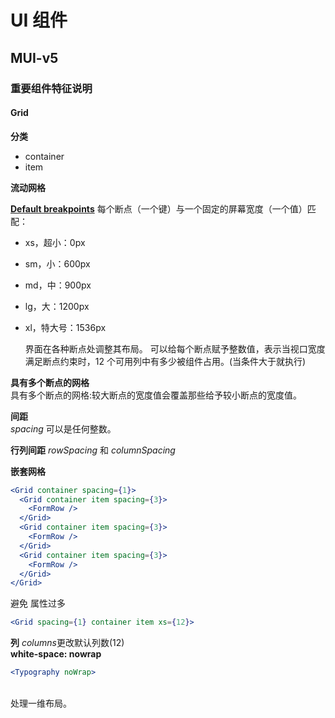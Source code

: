 # UI 组件

## MUI-v5

### 重要组件特征说明

#### **Grid**

**分类**

- container
- item

**流动网格**

[**Default breakpoints**](https://mui.com/material-ui/customization/breakpoints/#default-breakpoints)
每个断点（一个键）与一个固定的屏幕宽度（一个值）匹配：

- xs，超小：0px
- sm，小：600px
- md，中：900px
- lg，大：1200px
- xl，特大号：1536px

  界面在各种断点处调整其布局。
  可以给每个断点赋予整数值，表示当视口宽度满足断点约束时，12 个可用列中有多少被组件占用。(当条件大于就执行)

**具有多个断点的网格**  
 具有多个断点的网格:较大断点的宽度值会覆盖那些给予较小断点的宽度值。

**间距**  
 _spacing_ 可以是任何整数。

**行列间距**
_rowSpacing_ 和 _columnSpacing_

**嵌套网格**

```jsx
<Grid container spacing={1}>
  <Grid container item spacing={3}>
    <FormRow />
  </Grid>
  <Grid container item spacing={3}>
    <FormRow />
  </Grid>
  <Grid container item spacing={3}>
    <FormRow />
  </Grid>
</Grid>
```

避免 属性过多

```jsx
<Grid spacing={1} container item xs={12}>
```

**列**
*columns*更改默认列数(12)  
**white-space: nowrap**

```jsx
<Typography noWrap>
```

**<Stack>**  
处理一维布局。
